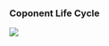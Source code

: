 ### Coponent Life Cycle

<img src="https://grokonez.com/wp-content/uploads/2018/04/react-component-lifecycle-methods-diagram.png" width="" height=""></img>

